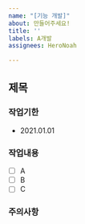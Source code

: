```yaml
---
name: "[기능 개발]"
about: 만들어주세요!
title: ''
labels: A개발
assignees: HeroNoah

---
```


## 제목

### 작업기한
- 2021.01.01

### 작업내용
- [ ] A
- [ ] B
- [ ] C

### 주의사항
